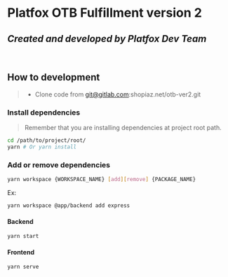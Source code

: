 # Platfox OTB Fulfillment version 2

## *Created and developed by Platfox Dev Team*

&nbsp;

## How to development
> - Clone code from git@gitlab.com:shopiaz.net/otb-ver2.git


### Install dependencies
> Remember that you are installing dependencies at project root path.

```bash
cd /path/to/project/root/
yarn # Or yarn install
```


### Add or remove dependencies

```bash
yarn workspace {WORKSPACE_NAME} [add][remove] {PACKAGE_NAME}
```

Ex:

```bash
yarn workspace @app/backend add express
```

#### Backend

```bash
yarn start
```

#### Frontend

```bash
yarn serve
```